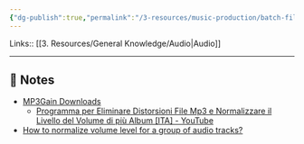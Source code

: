 ```yaml
---
{"dg-publish":true,"permalink":"/3-resources/music-production/batch-file-audio-normalizzazione/","tags":["note"]}
---
```


Links:: [[3. Resources/General Knowledge/Audio\|Audio]]

---

## 📝 Notes


- [MP3Gain Downloads](https://mp3gain.sourceforge.net/download.php)
	- [Programma per Eliminare Distorsioni File Mp3 e Normalizzare il Livello del Volume di più Album [ITA] - YouTube](https://www.youtube.com/watch?v=A7U9Re4Jr9w)
- [How to normalize volume level for a group of audio tracks?](https://www.avs4you.com/guides/how-to-normalize-volume-level-for-a-group-of-audio-tracks.aspx)
